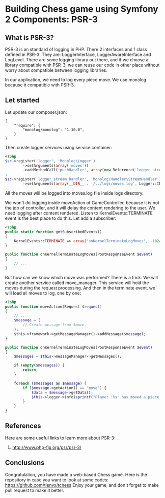 Building Chess game using Symfony 2 Components: PSR-3
========================================================

What is PSR-3?
-----------------

PSR-3 is an standard of logging in PHP. There 2 interfaces and 1 class defined
in PSR-3. They are: LoggerInterface, LoggerAwareInterface and LogLevel. There
are some logging library out there, and if we choose a library compatible with
PSR-3, we can reuse our code in other place without worry about compatible
between logging libraries.

In our application, we need to log every piece move. We use monolog because it
compatible with PSR-3.

Let started
------------

Let update our composer.json:

```
{
    "require": {
        "monolog/monolog": "1.10.0",
    }
}
```

Then create logger services using service container:

```php
<?php
$sc->register('logger', 'Monolog\Logger')
        ->setArguments(array('moves'))
        ->addMethodCall('pushHandler', array(new Reference('logger_stream_handler')))
;
$sc->register('logger_stream_handler', 'Monolog\Handler\StreamHandler')
        ->setArguments(array(__DIR__ . '/../logs/moves.log', Logger::INFO));
```

All the moves will be logged into moves.log file inside logs directory.

We won't do logging inside moveAction of GameController, because it is not
the job of controller, and it will delay the content rendering to the user.
We need logging after content rendered. Listen to KernelEvents::TERMINATE event
is the best place to do this. Let add a subscriber:

```php
<?php
public static function getSubscribedEvents()
{
    KernelEvents::TERMINATE => array('onKernelTerminateLogMoves', -1024),
}

public function onKernelTerminateLogMoves(PostResponseEvent $event)
{
    // ...
}
```

But how can we know which move was performed? There is a trick. We will create
another service called move_manager. This service will hold the moves during
the request processing. And then in the terminate event, we will load all moves
to log, one by one:

```php
<?php
public function moveAction(Request $request)
{
    // ...
    $message = (
        // Create message from $move.
    );
    $this->framework->getMessageManager()->addMessage($message);
}

public function onKernelTerminateLogMoves(PostResponseEvent $event)
{
    $messages = $this->messageManager->getMessages();

    if (empty($messages)) {
        return;
    }

    foreach ($messages as $message) {
        if ($message->getAction() == 'move') {
            $data = $message->getData();
            $this->logger->info(sprintf("Player '%s' has moved a piece from '%s' to '%s'", $data['color'], $data['source'], $data['target']));
        }
    }
}
```

References
----------

Here are some useful links to learn more about PSR-3:

1. http://www.php-fig.org/psr/psr-3/

Conclusions
-----------
Congratulation, you have made a web-based Chess game. Here is the repository in
case you want to look at some codes:
https://github.com/tienvx/tchess
Enjoy your game, and don't forget to make pull request to make it better.
